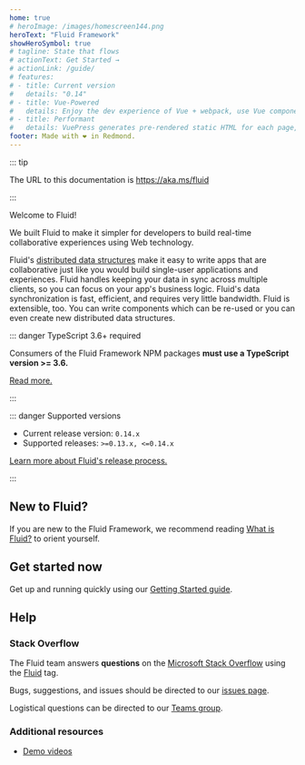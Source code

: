 ```yaml
---
home: true
# heroImage: /images/homescreen144.png
heroText: "Fluid Framework"
showHeroSymbol: true
# tagline: State that flows
# actionText: Get Started →
# actionLink: /guide/
# features:
# - title: Current version
#   details: "0.14"
# - title: Vue-Powered
#   details: Enjoy the dev experience of Vue + webpack, use Vue components in markdown, and develop custom themes with Vue.
# - title: Performant
#   details: VuePress generates pre-rendered static HTML for each page, and runs as an SPA once a page is loaded.
footer: Made with ❤ in Redmond.
---
```


<vue-markdown v-if="$themeConfig.fluidVarGroup === 'internal'">

::: tip

The URL to this documentation is <https://aka.ms/fluid>

:::

</vue-markdown>


Welcome to Fluid!

We built Fluid to make it simpler for developers to build real-time collaborative experiences using Web technology.

Fluid's [distributed data structures](./guide/dds.md) make it easy to write apps that are collaborative just like you
would build single-user applications and experiences. Fluid handles keeping your data in sync across multiple clients,
so you can focus on your app's business logic. Fluid's data synchronization is fast, efficient, and requires very little
bandwidth. Fluid is extensible, too. You can write components which can be re-used or you can even create new
distributed data structures.

::: danger TypeScript 3.6+ required

Consumers of the Fluid Framework NPM packages **must use a TypeScript version >= 3.6.**

[Read more.](./contributing/breaking-changes.md#fluid-packages-require-consumers-on-typescript-3-6)

:::

::: danger Supported versions

- Current release version: `0.14.x`
- Supported releases: `>=0.13.x, <=0.14.x`

[Learn more about Fluid's release process.](./contributing/release-process.md)

:::


## New to Fluid?

If you are new to the Fluid Framework, we recommend reading [What is Fluid?](./what-is-fluid.md) to orient yourself.

## Get started now

Get up and running quickly using our [Getting Started guide](./guide/README.md).

<vue-markdown v-if="$themeConfig.fluidVarGroup === 'internal'">

## Help

### Stack Overflow

The Fluid team answers **questions** on the [Microsoft Stack Overflow](https://stackoverflow.microsoft.com/) using
the [Fluid](https://stackoverflow.microsoft.com/questions/tagged/fluid) tag.

Bugs, suggestions, and issues should be directed to our [issues page](https://github.com/Microsoft/FluidFramework/issues).

Logistical questions can be directed to our [Teams group](https://teams.microsoft.com/l/team/19%3a10ccb94cae324ec2aabcd6b6322b1a25%40thread.skype/conversations?groupId=9ce27575-2f82-4689-abdb-bcff07e8063b&tenantId=72f988bf-86f1-41af-91ab-2d7cd011db47).

### Additional resources

- [Demo videos](./team/videos.md)

</vue-markdown>
